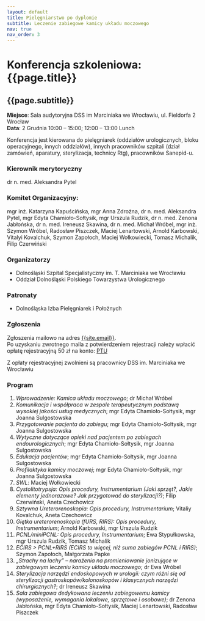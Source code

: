 ```yaml
---
layout: default
title: Pielęgniarstwo po dyplomie
subtitle: Leczenie zabiegowe kamicy układu moczowego
nav: true
nav_order: 3
---
```



Konferencja szkoleniowa: {{page.title}}
===

{{page.subtitle}}
---

**Miejsce**: Sala audytoryjna DSS im Marciniaka we Wrocławiu, ul. Fieldorfa 2 Wrocław<br/>
**Data**: 2 Grudnia 10:00 – 15:00; 12:00 – 13:00 Lunch

Konferencja jest kierowana do pielęgniarek (oddziałów urologicznych, bloku operacyjnego, innych oddziałów), innych pracowników szpitali (dział zamówień, aparatury, sterylizacja, technicy Rtg), pracowników Sanepid-u.


### Kierownik merytoryczny
dr n. med. Aleksandra Pytel

### Komitet Organizacyjny:
mgr inż. Katarzyna Kapuścińska, mgr Anna Zdrożna, dr n. med. Aleksandra Pytel, mgr Edyta Chamioło-Sołtysik, mgr Urszula Rudzik, dr n. med. Zenona Jabłońska, dr n. med. Ireneusz Skawina, dr n. med. Michał Wróbel, mgr inż. Szymon Wróbel, Radosław Piszczek, Maciej Lenartowski, Arnold Karbowski, Vitalyi Kovalchuk, Szymon Zapołoch, Maciej Wołkowiecki, Tomasz Michalik, Filip Czerwiński

### Organizatorzy
* Dolnośląski Szpital Specjalistyczny im. T. Marciniaka we Wrocławiu
* Oddział Dolnośląski Polskiego Towarzystwa Urologicznego

### Patronaty
* Dolnośląska Izba Pielęgniarek i Położnych

### Zgłoszenia
Zgłoszenia mailowo na adres <a href="mailto:{{site.email}}">{{site.email}}</a>.<br/>
Po uzyskaniu zwrotnego maila z potwierdzeniem rejestracji należy wpłacić opłatę rejestracyjną 50 zł na konto: <a href="/pages/kontakt.html">PTU</a>

Z opłaty rejestracyjnej zwolnieni są pracownicy DSS im. Marciniaka we Wrocławiu

### Program
1.	*Wprowadzenie: Kamica układu moczowego*; dr Michał Wróbel
2.	*Komunikacja i współpraca w zespole terapeutycznym podstawą wysokiej jakości usług medycznych*; mgr Edyta Chamioło-Sołtysik, mgr Joanna Sulgostowska
3.	*Przygotowanie pacjenta do zabiegu*; mgr Edyta Chamioło-Sołtysik, mgr Joanna Sulgostowska
4.	*Wytyczne dotyczące opieki nad pacjentem po zabiegach endourologicznych*; mgr Edyta Chamioło-Sołtysik, mgr Joanna Sulgostowska
5.	*Edukacja pacjentów*; mgr Edyta Chamioło-Sołtysik, mgr Joanna Sulgostowska
6.	*Profilaktyka kamicy moczowej*; mgr Edyta Chamioło-Sołtysik, mgr Joanna Sulgostowska
7.	*SWL*: Maciej Wołkowiecki
8.	*Cystolitotrypsja: Opis procedury, Instrumentarium (Jaki sprzęt?, Jakie elementy jednorazowe? Jak przygotować do sterylizacji?)*; Filip Czerwiński, Aneta Czechowicz
9.	*Sztywna Ureterorenoskopia: Opis procedury, Instrumentarium*; Vitaliy Kovalchuk, Aneta Czechowicz
10.	*Giętka ureterorenoskopia (fURS, RIRS): Opis procedury, Instrumentarium*; Arnold Karbowski, mgr Urszula Rudzik
11.	*PCNL/miniPCNL: Opis procedury, Instrumentarium*; Ewa Stypułkowska, mgr Urszula Rudzik, Tomasz Michalik
12.	*ECIRS > PCNL+RIRS (ECIRS to więcej, niż suma zabiegów PCNL i RIRS)*; Szymon Zapołoch, Małgorzata Papke
13.	*„Strachy na lachy” – narażenia na promieniowanie jonizujące w zabiegowym leczeniu kamicy układu moczowego*; dr Ewa Wróbel
14.	*Sterylizacja narzędzi endoskopowych w urologii: czym różni się od sterylizacji gastroskopów/kolonoskopów i  klasycznych narzędzi chirurgicznych?*; dr Ireneusz Skawina
15.	*Sala zabiegowa dedykowana leczeniu zabiegowemu kamicy (wyposażenie, wymagania lokalowe, sprzętowe i osobowe)*; dr Zenona Jabłońska, mgr Edyta Chamioło-Sołtysik, Maciej Lenartowski, Radosław Piszczek
